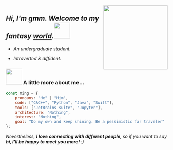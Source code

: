 <img src="https://gitlab.com/imingx/picgo/raw/main/2022/202205050142180.png" width="200px" align="right">

## <em>Hi, I'm gmm. Welcome to my fantasy <a href="https://www.ming.ac">world</a>.</em><img src="https://gitlab.com/imingx/picgo/raw/main/2022/202205050143018.png" width="50">

<!-- <img src="https://gitee.com/imingx/picgo/raw/master/2021/202111080453188.gif" width="100px" align="right"> -->

- <em>An undergraduate student. </em>
<!--  <img src="https://gitee.com/imingx/picgo/raw/master/2021/202111072323629.gif" width="30"> -->
- <em> Introverted & diffident. </em>

<!-- ### <img src="https://gitee.com/imingx/picgo/raw/master/2021/202111072324242.gif" width="50"> A little more about me...   -->
### <img src="https://gitlab.com/imingx/picgo/raw/main/2022/202205050143677.png" width="50"> A little more about me...  


<!--     architecture: ["Serverless Architecture", "Progressive web applications", "Single page applications"], -->
<!--     currentFocus: "Ios Mobile App Development", -->
<!--     technologies: {
        backEnd: {
            js: ["Node", "Fastify", "Express", "SuiteScript"],
        },
        mobileApp: {
            native: ["Android Development", "IOS Development"]
        },
        devOps: ["AWS", "Docker🐳", "Route53", "Nginx"],
        databases: ["mongo", "MySql", "sqlite"],
        misc: ["Firebase", "Socket.IO", "selenium", "open-cv", "php", "SuiteApp"]
    }, -->
    
```javascript
const ming = {
    pronouns: "He" | "Him",
    code: ["C&C++", "Python", "Java", "Swift"],
    tools: ["JetBrains suite", "Jupyter"],
    architecture: "Nothing",
    interest: "Nothing",
    goal: "Do my own and keep shining. Be a pessimistic far traveler"
};
```

<!-- 
**gmm-z/gmm-z** is a ✨ _special_ ✨ repository because its `README.md` (this file) appears on your GitHub profile.

Here are some ideas to get you started:

- 🔭 I’m currently working on ...
- 🌱 I’m currently learning ...
- 👯 I’m looking to collaborate on ...
- 🤔 I’m looking for help with ...
- 💬 Ask me about ...
- 📫 How to reach me: ...
- 😄 Pronouns: ...
- ⚡ Fun fact: ...
-->

<!--Github Stats-->
<!--
This github stats card's color is amazing, but it is not suitable for the github pages.

![iMing's github stats](https://github-readme-stats.vercel.app/api?username=imingx&show_icons=true&include_all_commits=true&bg_color=30,e96443,904e95&title_color=fff&text_color=fff)
-->

<!-- ![iMing's github stats](https://github-readme-stats.vercel.app/api?username=imingx&show_icons=true&include_all_commits=true) -->

<!--end of Github Stats-->
<!-- <img src="https://gitee.com/imingx/picgo/raw/master/2021/202111080020115.gif" width="28%" align="right"> -->
<em align='left'>Nevertheless, <b>I love connecting with different people</b>, so if you want to say <b>hi, I'll be happy to meet you more!</b> :)</em>
